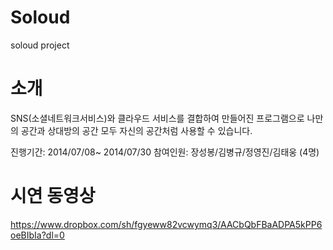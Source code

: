 # Soloud
soloud project

# 소개
SNS(소셜네트워크서비스)와 클라우드 서비스를 결합하여 만들어진 프로그램으로
나만의 공간과 상대방의 공간 모두 자신의 공간처럼 사용할 수 있습니다.

진행기간: 2014/07/08~ 2014/07/30
참여인원: 장성봉/김병규/정영진/김태웅 (4명)

# 시연 동영상
https://www.dropbox.com/sh/fgyeww82vcwymq3/AACbQbFBaADPA5kPP6oeBIbIa?dl=0
